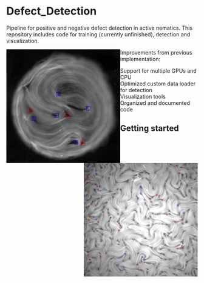 # Defect_Detection

Pipeline for positive and negative defect detection in active nematics.
This repository includes code for training (currently unfinished), 
detection and visualization.

<p float='left'>
    <img src="temp/defects_confined.jpg" style="float:left" width=300px>
    <img src="temp/defects_unconfined.jpg" style="float:right" width=300px>
</p>

Improvements from previous implementation:
- Support for multiple GPUs and CPU
- Optimized custom data loader for detection
- Visualization tools
- Organized and documented code

## Getting started
